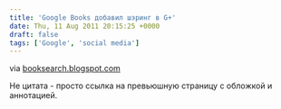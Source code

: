 ```yaml
---
title: 'Google Books добавил шэринг в G+'
date: Thu, 11 Aug 2011 20:15:25 +0000
draft: false
tags: ['Google', 'social media']
---
```


via [booksearch.blogspot.com](http://booksearch.blogspot.com/2011/08/share-your-favorite-books-with-literary.html)

Не цитата - просто ссылка на превьюшную страницу с обложкой и аннотацией.